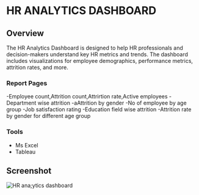 # HR ANALYTICS DASHBOARD

## Overview
The HR Analytics Dashboard is designed to help HR professionals and decision-makers understand key HR metrics and trends. The dashboard includes visualizations for employee demographics, performance metrics, attrition rates, and more.

### Report Pages
-Employee count,Attrition count,Attrirtion rate,Active employees
-Department wise attrition 
-aAttrition by gender
-No of employee by age group
-Job satisfaction rating
-Education field wise attrition
-Attrition rate by gender for different age group

### Tools
- Ms Excel
- Tableau

## Screenshot
![HR ana;ytics dashboard](https://github.com/Azharsalam/HR-Analytics/assets/171684509/c62a4f34-8e08-470c-bd3b-beea5d814ba4)

